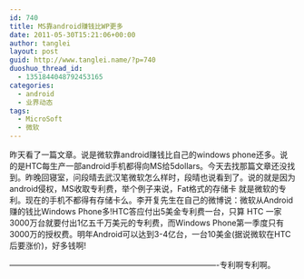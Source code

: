 ```yaml
---
id: 740
title: MS靠android赚钱比WP更多
date: 2011-05-30T15:21:06+00:00
author: tanglei
layout: post
guid: http://www.tanglei.name/?p=740
duoshuo_thread_id:
  - 1351844048792453165
categories:
  - android
  - 业界动态
tags:
  - MicroSoft
  - 微软
---
```

昨天看了一篇文章。说是微软靠android赚钱比自己的windows phone还多。说的是HTC每生产一部android手机都得向MS给5dollars。今天去找那篇文章还没找到。昨晚回寝室，问段晴去武汉笔微软怎么样时，段晴也说看到了。说的就是因为android侵权，MS收取专利费，举个例子来说，Fat格式的存储卡 就是微软的专利。现在的手机不都得有存储卡么。李开复先生在自己的微博说：微软从Android赚的钱比Windows Phone多!HTC答应付出5美金专利费一台，只算 HTC 一家3000万台就要付出1亿五千万美元的专利费，而Windows Phone第一季度只有3000万的授权费。明年Android可以达到3-4亿台，一台10美金(据说微软在HTC后要涨价)，好多钱啊!
  
&#8212;&#8212;&#8212;&#8212;&#8212;&#8212;&#8212;&#8212;&#8212;&#8212;&#8212;&#8212;&#8212;&#8212;&#8212;&#8212;&#8212;&#8212;&#8212;&#8212;&#8212;&#8212;&#8212;&#8212;&#8212;&#8212;-专利啊专利啊。
